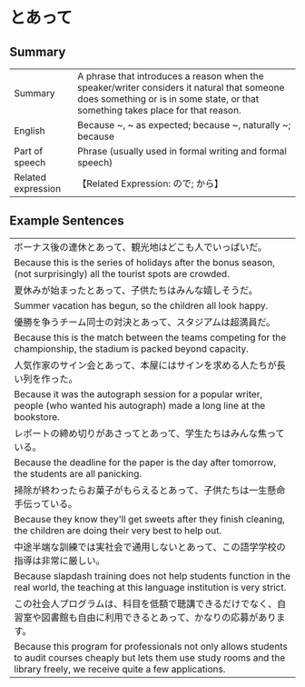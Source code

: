 # とあって

## Summary

<table><tr>   <td>Summary</td>   <td>A phrase that introduces a reason when the speaker/writer considers it natural that someone does something or is in some state, or that something takes place for that reason.</td></tr><tr>   <td>English</td>   <td>Because ~, ~ as expected; because ~, naturally ~; because</td></tr><tr>   <td>Part of speech</td>   <td>Phrase (usually used in formal writing and formal speech)</td></tr><tr>   <td>Related expression</td>   <td>【Related Expression: ので; から】</td></tr></table>

## Example Sentences

<table><tr><td>ボーナス後の連休とあって、観光地はどこも人でいっぱいだ。</td></tr><tr><td>Because this is the series of holidays after the bonus season, (not surprisingly) all the tourist spots are crowded.</td></tr><tr><td>夏休みが始まったとあって、子供たちはみんな嬉しそうだ。</td></tr><tr><td>Summer vacation has begun, so the children all look happy.</td></tr><tr><td>優勝を争うチーム同士の対決とあって、スタジアムは超満員だ。</td></tr><tr><td>Because this is the match between the teams competing for the championship, the stadium is packed beyond capacity.</td></tr><tr><td>人気作家のサイン会とあって、本屋にはサインを求める人たちが長い列を作った。</td></tr><tr><td>Because it was the autograph session for a popular writer, people (who wanted his autograph) made a long line at the bookstore.</td></tr><tr><td>レポートの締め切りがあさってとあって、学生たちはみんな焦っている。</td></tr><tr><td>Because the deadline for the paper is the day after tomorrow, the students are all panicking.</td></tr><tr><td>掃除が終わったらお菓子がもらえるとあって、子供たちは一生懸命手伝っている。</td></tr><tr><td>Because they know they'll get sweets after they finish cleaning, the children are doing their very best to help out.</td></tr><tr><td>中途半端な訓練では実社会で通用しないとあって、この語学学校の指導は非常に厳しい。</td></tr><tr><td>Because slapdash training does not help students function in the real world, the teaching at this language institution is very strict.</td></tr><tr><td>この社会人プログラムは、科目を低額で聴講できるだけでなく、自習室や図書館も自由に利用できるとあって、かなりの応募があります。</td></tr><tr><td>Because this program for professionals not only allows students to audit courses cheaply but lets them use study rooms and the library freely, we receive quite a few applications.</td></tr></table>

